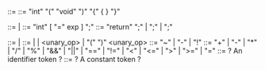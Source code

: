 <program> ::= <function> 
<function> ::= "int" <identifier> "(" "void" ")" "{" { <block-item> } "}"

<block-item> ::= <statement> | <declaration>
<declaration> ::= "int" <identifier> [ "=" exp ] ";"
<statement> ::= "return" <exp> ";" | <exp> ";" | ";"

<exp> ::= <factor> | <exp> <binop> <exp>
<factor> ::= <int> | <identifier> | <unary_op> <factor> | "(" <exp> ")"
<unary_op> ::= "~" | "-" | "!"
<binop> ::= "+" | "-" | "*" | "/" | "%" | "&&" | "||" | "==" | "!=" | "<" | "<=" | ">" | ">=" | "="
<identifier> ::= ? An identifier token ?
<int> ::= ? A constant token ?